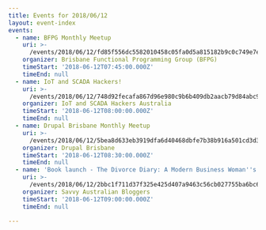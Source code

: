 ```yaml
---
title: Events for 2018/06/12
layout: event-index
events:
  - name: BFPG Monthly Meetup
    uri: >-
      /events/2018/06/12/fd85f556dc5582010458c05fa0d5a815182b9c0c749e7e48f51a73b3d71d4c37
    organizer: Brisbane Functional Programming Group (BFPG)
    timeStart: '2018-06-12T07:45:00.000Z'
    timeEnd: null
  - name: IoT and SCADA Hackers!
    uri: >-
      /events/2018/06/12/748d92fecafa867d96e980c9b6b409db2aacb79d84abc9ac2034cc7920d22aca
    organizer: IoT and SCADA Hackers Australia
    timeStart: '2018-06-12T08:00:00.000Z'
    timeEnd: null
  - name: Drupal Brisbane Monthly Meetup
    uri: >-
      /events/2018/06/12/5bea8d633eb3919dfa6d40468dbfe7b38b916a501cd3d33ec0a91213ae9b5f6d
    organizer: Drupal Brisbane
    timeStart: '2018-06-12T08:30:00.000Z'
    timeEnd: null
  - name: 'Book launch - The Divorce Diary: A Modern Business Woman''s Survival Guide'
    uri: >-
      /events/2018/06/12/2bbc1f711d37f325e425d407a9463c56cb027755ba6bc680abbc6ba1cba4cc86
    organizer: Savvy Australian Bloggers
    timeStart: '2018-06-12T09:00:00.000Z'
    timeEnd: null

---
```

